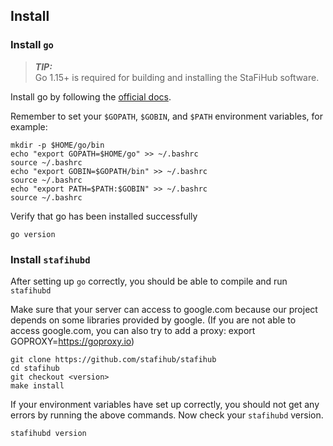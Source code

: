 ## Install

### Install `go`
> **_TIP:_**  
Go 1.15+ is required for building and installing the StaFiHub software.

Install go by following the [official docs](https://go.dev/doc/install).

Remember to set your `$GOPATH`, `$GOBIN`, and `$PATH` environment variables, for example:
```
mkdir -p $HOME/go/bin
echo "export GOPATH=$HOME/go" >> ~/.bashrc
source ~/.bashrc
echo "export GOBIN=$GOPATH/bin" >> ~/.bashrc
source ~/.bashrc
echo "export PATH=$PATH:$GOBIN" >> ~/.bashrc
source ~/.bashrc
```
Verify that go has been installed successfully
```
go version
```

### Install `stafihubd`
After setting up `go` correctly, you should be able to compile and run `stafihubd`

Make sure that your server can access to google.com because our project depends on some libraries provided by google. (If you are not able to access google.com, you can also try to add a proxy: export GOPROXY=https://goproxy.io)
```
git clone https://github.com/stafihub/stafihub
cd stafihub
git checkout <version>
make install
```

If your environment variables have set up correctly, you should not get any errors by running the above commands. Now check your `stafihubd` version.
```
stafihubd version
```




 